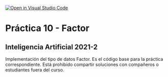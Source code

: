[![Open in Visual Studio Code](https://classroom.github.com/assets/open-in-vscode-f059dc9a6f8d3a56e377f745f24479a46679e63a5d9fe6f495e02850cd0d8118.svg)](https://classroom.github.com/online_ide?assignment_repo_id=6548260&assignment_repo_type=AssignmentRepo)
# Práctica 10 - Factor
## Inteligencia Artificial 2021-2

Implementación del tipo de datos Factor.
Es el código base para la práctica correspondiente. Está prohibido compartir soluciones con compañeros o estudiantes fuera del curso.

